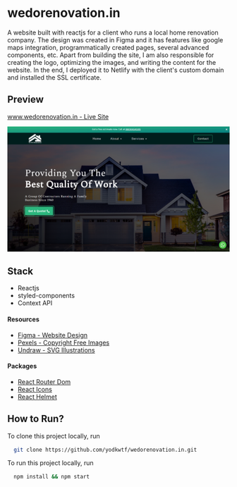 # wedorenovation.in

A website built with reactjs for a client who runs a local home renovation company. The design was created in Figma and it has features like google maps integration, programmatically created pages, several advanced components, etc. Apart from building the site, I am also responsible for creating the logo, optimizing the images, and writing the content for the website. In the end, I deployed it to Netlify with the client's custom domain and installed the SSL certificate.

## Preview

[www.wedorenovation.in - Live Site](https://wedorenovation.in)

![wedorenovation.in](./public/cover.png)

## Stack

- Reactjs
- styled-components
- Context API

#### Resources

- [Figma - Website Design](https://www.figma.com/)
- [Pexels - Copyright Free Images](https://www.pexels.com/)
- [Undraw - SVG Illustrations](https://undraw.co/illustrations)

#### Packages

- [React Router Dom](https://www.npmjs.com/package/react-router-dom)
- [React Icons](https://www.npmjs.com/package/react-icons)
- [React Helmet](https://www.npmjs.com/package/react-helmet-async)

## How to Run?

To clone this project locally, run

```bash
  git clone https://github.com/yodkwtf/wedorenovation.in.git
```

To run this project locally, run

```bash
  npm install && npm start
```
